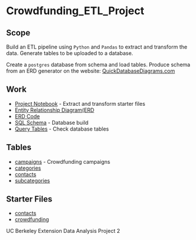 # Crowdfunding_ETL_Project

## Scope

Build an ETL pipeline using `Python` and `Pandas` to extract and transform the data. Generate tables to be uploaded to a database. 

Create a `postgres` database from schema and load tables. Produce schema from an ERD generator on the website: [QuickDatabaseDiagrams.com](quickdatabasediagrams.com)

## Work

- [Project Notebook](https://github.com/StarkArk/Crowdfunding_ETL_Project/blob/main/ETL_Mini_Project_Code.ipynb) - Extract and transform starter files
- [Entity Relationship Diagram(ERD](https://github.com/StarkArk/Crowdfunding_ETL_Project/blob/main/Images/QDBD_schema_code.PNG)
- [ERD Code](https://github.com/StarkArk/Crowdfunding_ETL_Project/blob/main/Images/Crowdfunding_Schema.PNG)
- [SQL Schema](https://github.com/StarkArk/Crowdfunding_ETL_Project/blob/main/Resources/Schema.sql) - Database build
- [Query Tables](https://github.com/StarkArk/Crowdfunding_ETL_Project/blob/main/Resources/table_query.sql) - Check database tables

## Tables

- [campaigns](https://github.com/StarkArk/Crowdfunding_ETL_Project/blob/main/Resources/campaign.csv) - Crowdfunding campaigns
- [categories](https://github.com/StarkArk/Crowdfunding_ETL_Project/blob/main/Resources/category.csv)
- [contacts](https://github.com/StarkArk/Crowdfunding_ETL_Project/blob/main/Resources/contacts.csv)
- [subcategories](https://github.com/StarkArk/Crowdfunding_ETL_Project/blob/main/Resources/subcategory.csv)

## Starter Files

- [contacts ](https://github.com/StarkArk/Crowdfunding_ETL_Project/blob/main/Resources/contacts.xlsx)
- [crowdfunding](https://github.com/StarkArk/Crowdfunding_ETL_Project/blob/main/Resources/crowdfunding.xlsx)



UC Berkeley Extension Data Analysis Project 2